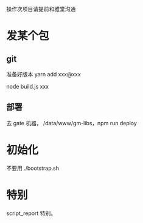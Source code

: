 操作次项目请提前和雅堂沟通

# 发某个包

## git

准备好版本
yarn add xxx@xxx

node build.js xxx

## 部署

去 gate 机器， /data/www/gm-libs，npm run deploy

# 初始化

不要用
./bootstrap.sh

# 特别

script_report 特别。
